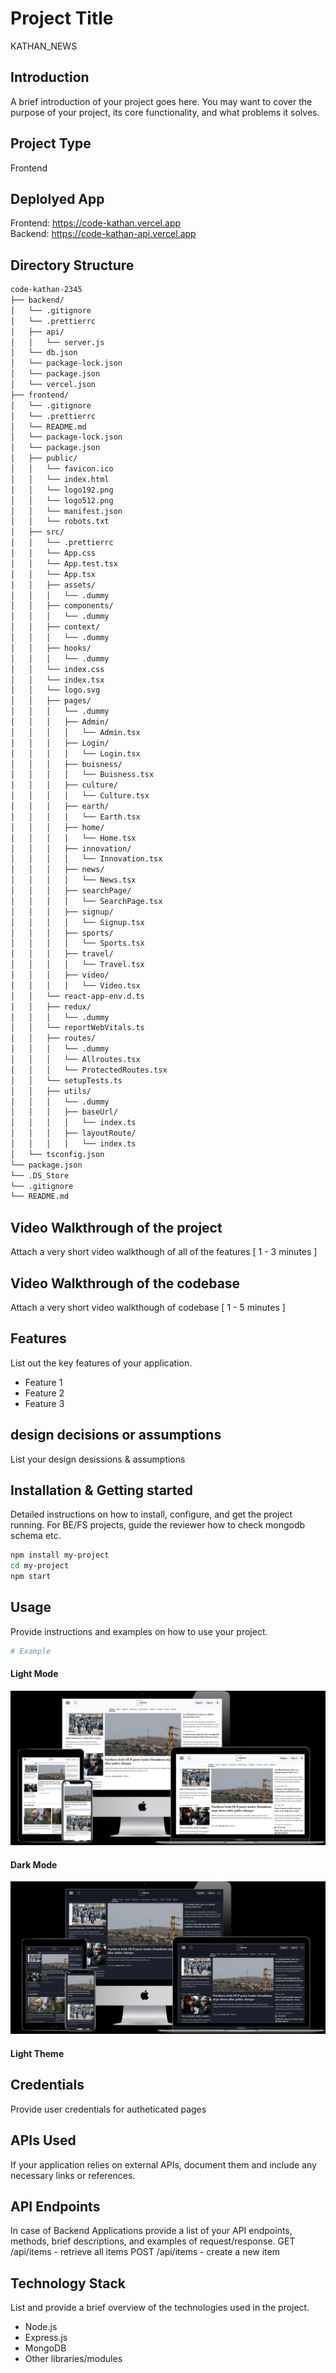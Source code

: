 # Project Title

KATHAN_NEWS

## Introduction

A brief introduction of your project goes here. You may want to cover the purpose of your project, its core functionality, and what problems it solves.

## Project Type

Frontend

## Deplolyed App

Frontend: https://code-kathan.vercel.app <br>
Backend: https://code-kathan-api.vercel.app

## Directory Structure

```bash
code-kathan-2345
├── backend/
│   └── .gitignore
│   └── .prettierrc
│   ├── api/
│   │   └── server.js
│   └── db.json
│   └── package-lock.json
│   └── package.json
│   └── vercel.json
├── frontend/
│   └── .gitignore
│   └── .prettierrc
│   └── README.md
│   └── package-lock.json
│   └── package.json
│   ├── public/
│   │   └── favicon.ico
│   │   └── index.html
│   │   └── logo192.png
│   │   └── logo512.png
│   │   └── manifest.json
│   │   └── robots.txt
│   ├── src/
│   │   └── .prettierrc
│   │   └── App.css
│   │   └── App.test.tsx
│   │   └── App.tsx
│   │   ├── assets/
│   │   │   └── .dummy
│   │   ├── components/
│   │   │   └── .dummy
│   │   ├── context/
│   │   │   └── .dummy
│   │   ├── hooks/
│   │   │   └── .dummy
│   │   └── index.css
│   │   └── index.tsx
│   │   └── logo.svg
│   │   ├── pages/
│   │   │   └── .dummy
│   │   │   ├── Admin/
│   │   │   │   └── Admin.tsx
│   │   │   ├── Login/
│   │   │   │   └── Login.tsx
│   │   │   ├── buisness/
│   │   │   │   └── Buisness.tsx
│   │   │   ├── culture/
│   │   │   │   └── Culture.tsx
│   │   │   ├── earth/
│   │   │   │   └── Earth.tsx
│   │   │   ├── home/
│   │   │   │   └── Home.tsx
│   │   │   ├── innovation/
│   │   │   │   └── Innovation.tsx
│   │   │   ├── news/
│   │   │   │   └── News.tsx
│   │   │   ├── searchPage/
│   │   │   │   └── SearchPage.tsx
│   │   │   ├── signup/
│   │   │   │   └── Signup.tsx
│   │   │   ├── sports/
│   │   │   │   └── Sports.tsx
│   │   │   ├── travel/
│   │   │   │   └── Travel.tsx
│   │   │   ├── video/
│   │   │   │   └── Video.tsx
│   │   └── react-app-env.d.ts
│   │   ├── redux/
│   │   │   └── .dummy
│   │   └── reportWebVitals.ts
│   │   ├── routes/
│   │   │   └── .dummy
│   │   │   └── Allroutes.tsx
│   │   │   └── ProtectedRoutes.tsx
│   │   └── setupTests.ts
│   │   ├── utils/
│   │   │   └── .dummy
│   │   │   ├── baseUrl/
│   │   │   │   └── index.ts
│   │   │   ├── layoutRoute/
│   │   │   │   └── index.ts
│   └── tsconfig.json
└── package.json
└── .DS_Store
└── .gitignore
└── README.md
```

## Video Walkthrough of the project

Attach a very short video walkthough of all of the features [ 1 - 3 minutes ]

## Video Walkthrough of the codebase

Attach a very short video walkthough of codebase [ 1 - 5 minutes ]

## Features

List out the key features of your application.

- Feature 1
- Feature 2
- Feature 3

## design decisions or assumptions

List your design desissions & assumptions

## Installation & Getting started

Detailed instructions on how to install, configure, and get the project running. For BE/FS projects, guide the reviewer how to check mongodb schema etc.

```bash
npm install my-project
cd my-project
npm start
```

## Usage

Provide instructions and examples on how to use your project.

```bash
# Example

```

#### Light Mode

[![light theme](./frontend/src//assets/img1.png)](<[link_url](https://code-kathan.vercel.app/)>)

#### Dark Mode

[![dark theme](./frontend/src//assets/img2.png)](<[link_url](https://code-kathan.vercel.app/)>)

#### Light Theme

## Credentials

Provide user credentials for autheticated pages

## APIs Used

If your application relies on external APIs, document them and include any necessary links or references.

## API Endpoints

In case of Backend Applications provide a list of your API endpoints, methods, brief descriptions, and examples of request/response.
GET /api/items - retrieve all items
POST /api/items - create a new item

## Technology Stack

List and provide a brief overview of the technologies used in the project.

- Node.js
- Express.js
- MongoDB
- Other libraries/modules
